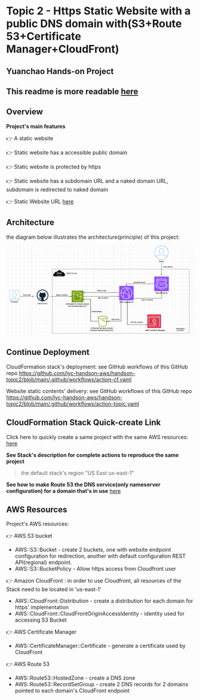 # Topic 2 - Https Static Website with a public DNS domain with(S3+Route 53+Certificate Manager+CloudFront)
##  Yuanchao Hands-on Project

## This readme is more readable [here](https://github.com/lyc-handson-aws/handson-topic2)

## **Overview** 

**Project's main features**

:point_right:  A static website

:point_right:  Static website has a accessible public domain

:point_right: Static website is protected by https

:point_right: Static website has a subdomain URL and a naked domain URL,  subdomain is redirected to naked domain

:point_right: Static Website URL [here](https://lyc-handson-aws.com)

## **Architecture**

the diagram below illustrates the architecture(principle) of this project:

![](images/1-architecture.png)



## Continue Deployment

CloudFormation stack's deployment: see GitHub workflows of this GitHub repo https://github.com/lyc-handson-aws/handson-topic2/blob/main/.github/workflows/action-cf.yaml

Website static contents' delivery: see GitHub workflows of this GitHub repo https://github.com/lyc-handson-aws/handson-topic2/blob/main/.github/workflows/action-topic.yaml

## **CloudFormation Stack Quick-create Link**

Click here to quickly create a same project with the same AWS resources:  [here](https://us-east-1.console.aws.amazon.com/cloudformation/home?region=us-east-1#/stacks/create/review?templateURL=https://s3bucket-handson-topic1.s3.eu-west-3.amazonaws.com/CF-template-handson-topic2.yaml)

**See Stack's description for complete actions to reproduce the same project**

> the default stack's region "US East us-east-1"

**See how to make Route 53 the DNS service(only nameserver configuration) for a domain that's in use** [here](https://docs.aws.amazon.com/Route53/latest/DeveloperGuide/migrate-dns-domain-in-use.html#migrate-dns-change-name-servers-with-provider)

## **AWS Resources**

Project's AWS resources:

:point_right: AWS S3 bucket

- AWS::S3::Bucket - create 2 buckets, one with website endpoint configuration for redirection, another with default configuration REST API(regional) endpoint. 
- AWS::S3::BucketPolicy -  Allow https access from Cloudfront user

:point_right: Amazon CloudFront : in order to use Cloudfront, all resources of the Stack need to be located in 'us-east-1'

- AWS::CloudFront::Distribution - create a distribution for each domain for https' implementation 
- AWS::CloudFront::CloudFrontOriginAccessIdentity - identity used for accessing S3 Bucket

:point_right: AWS Certificate Manager 

- AWS::CertificateManager::Certificate -  generate a certificate used by CloudFront

:point_right: AWS Route 53

- AWS::Route53::HostedZone - create a DNS zone
- AWS::Route53::RecordSetGroup - create 2 DNS records for 2 domains pointed to each domain's CloudFront endpoint
